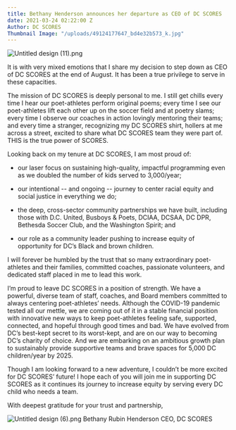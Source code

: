 ```yaml
---
title: Bethany Henderson announces her departure as CEO of DC SCORES
date: 2021-03-24 02:22:00 Z
Author: DC SCORES
Thumbnail Image: "/uploads/49124177647_bd4e32b573_k.jpg"
---
```


![Untitled design (11).png](/uploads/Untitled%20design%20(11).png)

It is with very mixed emotions that I share my decision to step down as CEO of DC SCORES at the end of August. It has been a true privilege to serve in these capacities.

The mission of DC SCORES is deeply personal to me.  I still get chills every time I hear our poet-athletes perform original poems; every time I see our poet-athletes lift each other up on the soccer field and at poetry slams; every time I observe our coaches in action lovingly mentoring their teams; and every time a stranger, recognizing my DC SCORES shirt, hollers at me across a street, excited to share what DC SCORES team they were part of. THIS is the true power of SCORES.

Looking back on my tenure at DC SCORES, I am most proud of:

* our laser focus on sustaining high-quality, impactful programming even as we doubled the number of kids served to 3,000/year;

* our intentional -- and ongoing -- journey to center racial equity and social justice in everything we do;

* the deep, cross-sector community partnerships we have built, including those with D.C. United, Busboys & Poets, DCIAA, DCSAA, DC DPR, Bethesda Soccer Club, and the Washington Spirit; and

* our role as a community leader pushing to increase equity of opportunity for DC’s Black and brown children.

I will forever be humbled by the trust that so many extraordinary poet-athletes and their families, committed coaches, passionate volunteers, and dedicated staff placed in me to lead this work.

I’m proud to leave DC SCORES in a position of strength. We have a powerful, diverse team of staff, coaches, and Board members committed to always centering poet-athletes’ needs. Although the COVID-19 pandemic tested all our mettle, we are coming out of it in a stable financial position with innovative new ways to keep poet-athletes feeling safe, supported, connected, and hopeful through good times and bad. We have evolved from DC’s best-kept secret to its worst-kept, and are on our way to becoming DC’s charity of choice. And we are embarking on an ambitious growth plan to sustainably provide supportive teams and brave spaces for 5,000 DC children/year by 2025.

Though I am looking forward to a new adventure, I couldn’t be more excited for DC SCORES’ future! I hope each of you will join me in supporting DC SCORES as it continues its journey to increase equity by serving every DC child who needs a team.

With deepest gratitude for your trust and partnership,

![Untitled design (6).png](/uploads/Untitled%20design%20(6).png)
Bethany Rubin Henderson
CEO, DC SCORES